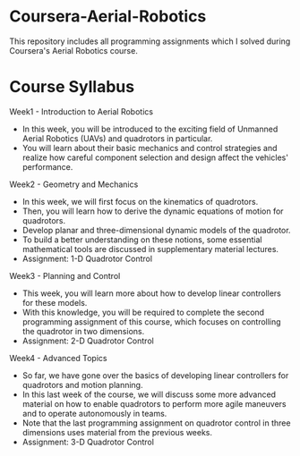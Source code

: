 # Coursera-Aerial-Robotics
This repository includes all programming assignments which I solved during Coursera's Aerial Robotics course.

# Course Syllabus

Week1 - Introduction to Aerial Robotics

- In this week, you will be introduced to the exciting field of Unmanned Aerial Robotics (UAVs) and quadrotors in particular.
- You will learn about their basic mechanics and control strategies and realize how careful component selection and design affect the vehicles' performance.

Week2 - Geometry and Mechanics

- In this week, we will first focus on the kinematics of quadrotors.
- Then, you will learn how to derive the dynamic equations of motion for quadrotors.
- Develop planar and three-dimensional dynamic models of the quadrotor.
- To build a better understanding on these notions, some essential mathematical tools are discussed in supplementary material lectures.
- Assignment: 1-D Quadrotor Control

Week3 - Planning and Control

- This week, you will learn more about how to develop linear controllers for these models.
- With this knowledge, you will be required to complete the second programming assignment of this course, which focuses on controlling the quadrotor in two dimensions.
- Assignment: 2-D Quadrotor Control

Week4 - Advanced Topics

- So far, we have gone over the basics of developing linear controllers for quadrotors and motion planning.
- In this last week of the course, we will discuss some more advanced material on how to enable quadrotors to perform more agile maneuvers and to operate autonomously in teams.
- Note that the last programming assignment on quadrotor control in three dimensions uses material from the previous weeks.
- Assignment: 3-D Quadrotor Control
